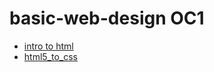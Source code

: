 # basic-web-design OC1

<ul>
<li><a href="intro_to_html/index.html" target="_blank">intro to html</a></li>
<li><a href="html5_to_css/index.html" target="_blank">html5_to_css</a></li>